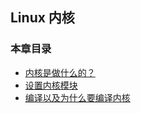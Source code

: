 ## Linux 内核

### 本章目录

- [内核是做什么的？](What_Does_the_Kernel_Do.md)
- [设置内核模块](Working_with_Modules.md)
- [编译以及为什么要编译内核](Compiling_A_Kernel_and_Why_to_do_So.md)
